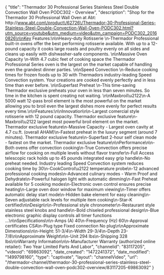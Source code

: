 {
    "title": "Thermador 30 Professional Series Stainless Steel Double Convection Wall Oven PODC302 - Overview",
    "description": "Shop for the Thermador 30 Professional Wall Oven at Abt: http:\/\/www.abt.com\/product\/62726\/Thermador-30-Professional-Series-Stainless-Steel-Double-Convection-Wall-Oven-PODC302.html?utm_source=youtube&utm_medium=video&utm_campaign=PODC302_20160826\n\nKey Features:\n\nHeavy-duty Rotisserie \n-Thermador Professional built-in ovens offer the best performing rotisserie available. With up to a 12-pound capacity it cooks large roasts and poultry evenly on all sides and cleans up easily with dishwasher-safe components. \n\nMassive Oven Capacity \n-With 4.7 cubic feet of cooking space the Thermador Professional Series oven is the largest on the market capable of handling even the grandest dinner parties. \n\nSpeed Convection \n-Reduce cooking times for frozen foods up to 30 with Thermadors industry-leading Speed Convection system. Your creations are cooked evenly perfectly and in less time than ever before. \n\nSuperfast Preheat \n-This time-saving Thermador exclusive preheats your oven in less than seven minutes. So time in the kitchen is spent creating not waiting. \n\nMaxbroil\u2122\n-A 5000 watt 12-pass broil element is the most powerful on the market allowing you to broil even the largest dishes more evenly for perfect results every time.\n\nFeatures:\n\nInnovation\n\n-Largest comercial style rotisserie with 12 pound capacity. Thermador exclusive feature\n-Maxbroil\u2122 largest most powerful broil element on the market. Thermador exclusive feature\n-Massive Capacity - Largest oven cavity at 4.7 cu.ft. (overall AHAM)\n-Fastest preheat in the luxury segment (around 7 minutes). Thermador exclusive feature\n-Superfast 2-hour self clean mode - fastest on the market. Thermador exclusive feature\n\nPerformance\n\n-Both ovens offer convection cooking\n-True Convection offers precise airflow for cooking on multiple levels without flavor transfer\n-Full Access telescopic rack holds up to 45 pounds integrated easy grip handle\n-No preheat needed. Industry leading Speed Convection system reduces cooking time by 30\n-CookControl\u2122 temperature probe\n-12 advanced professional cooking modes\n-Advanced culinary modes - Warm Proof and Dehydrate\n-Powerful halogen light with automatic dimming\n-Fast Preheat available for 5 cooking modes\n-Electronic oven control ensures precise heating\n-Large oven door window for maximum viewing\n-Timer offers automatic delay start mode\n-Hidden bake element for easy cleaning\n-Seven adjustable rack levels for multiple item cooking\n-Star-K certified\n\nDesign\n\n-Professional style chronometer\n-Restaurant style stainless steel knobs and handle\n-Bold chiseled professional design\n-Blue electronic graphic display controls all timer functions ...\n\nSpecifications\n\n-Amps (A) 40\n-Frequency (Hz) 60\n-Approval certificates CSA\n-Plug type Fixed connection No plug\n\nApproximate Dimenstions\n\n-Height: 51-3\/4\n-Width 29-3\/4\n-Depth 23-7\/8\n\nApproximate Weight\n\n-Unit 294 lbs\n-Shipping 328 lbs\n\nWarranty Information\n\n-Manufacturer Warranty (authorized online retailer): Two Year Limited Parts And Labor",
    "channelid": "83117205",
    "videoid": "69863092",
    "date_created": "1472241372",
    "date_modified": "1499798160",
    "type": "captivate",
    "layout": "channelVideo",
    "url": "\/thermador-channel\/thermador-30-professional-series-stainless-steel-double-convection-wall-oven-podc302-overview\/83117205-69863092"
}
